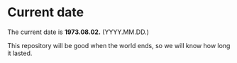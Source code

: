 # Current date

The current date is **1973.08.02.** (YYYY.MM.DD.)

This repository will be good when the world ends, so we will know how long it lasted.
